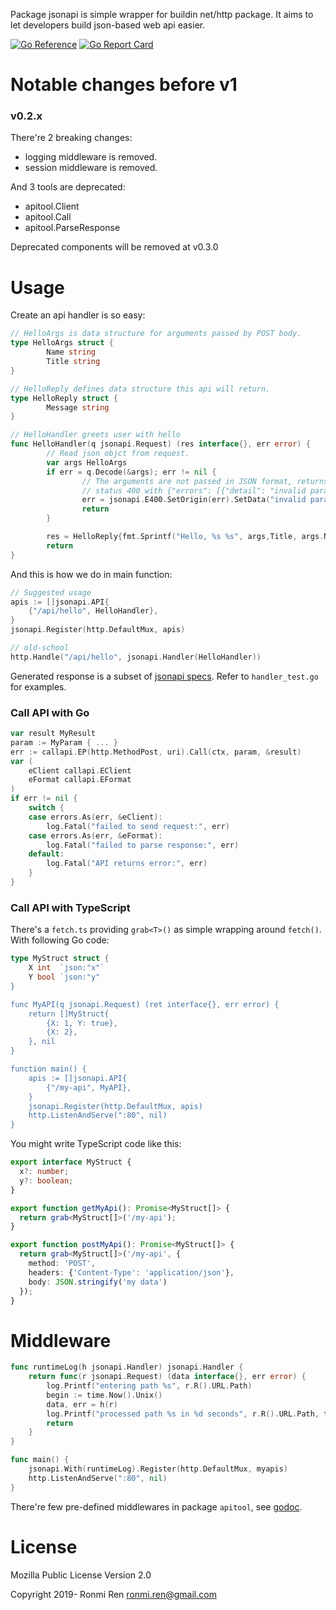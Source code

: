 Package jsonapi is simple wrapper for buildin net/http package.
It aims to let developers build json-based web api easier.

[![Go Reference](https://pkg.go.dev/badge/github.com/raohwork/jsonapi.svg)](https://pkg.go.dev/github.com/raohwork/jsonapi)
[![Go Report Card](https://goreportcard.com/badge/github.com/raohwork/jsonapi)](https://goreportcard.com/report/github.com/raohwork/jsonapi)

# Notable changes before v1

### v0.2.x

There're 2 breaking changes:

- logging middleware is removed.
- session middleware is removed.

And 3 tools are deprecated:

- apitool.Client
- apitool.Call
- apitool.ParseResponse

Deprecated components will be removed at v0.3.0

# Usage

Create an api handler is so easy:

```go
// HelloArgs is data structure for arguments passed by POST body.
type HelloArgs struct {
        Name string
        Title string
}

// HelloReply defines data structure this api will return.
type HelloReply struct {
        Message string
}

// HelloHandler greets user with hello
func HelloHandler(q jsonapi.Request) (res interface{}, err error) {
        // Read json objct from request.
        var args HelloArgs
        if err = q.Decode(&args); err != nil {
                // The arguments are not passed in JSON format, returns http
                // status 400 with {"errors": [{"detail": "invalid param"}]}
                err = jsonapi.E400.SetOrigin(err).SetData("invalid param")
                return
        }

        res = HelloReply{fmt.Sprintf("Hello, %s %s", args,Title, args.Name)}
        return
}
```

And this is how we do in main function:

```go
// Suggested usage
apis := []jsonapi.API{
    {"/api/hello", HelloHandler},
}
jsonapi.Register(http.DefaultMux, apis)

// old-school
http.Handle("/api/hello", jsonapi.Handler(HelloHandler))
```

Generated response is a subset of [jsonapi specs](https://jsonapi.org). Refer to
`handler_test.go` for examples.

### Call API with Go

```go
var result MyResult
param := MyParam { ... }
err := callapi.EP(http.MethodPost, uri).Call(ctx, param, &result)
var (
    eClient callapi.EClient
    eFormat callapi.EFormat
)
if err != nil {
    switch {
    case errors.As(err, &eClient):
        log.Fatal("failed to send request:", err)
    case errors.As(err, &eFormat):
        log.Fatal("failed to parse response:", err)
    default:
        log.Fatal("API returns error:", err)
    }
}
```

### Call API with TypeScript

There's a `fetch.ts` providing `grab<T>()` as simple wrapping around `fetch()`.
With following Go code:

```go
type MyStruct struct {
    X int  `json:"x"`
    Y bool `json:"y"
}

func MyAPI(q jsonapi.Request) (ret interface{}, err error) {
    return []MyStruct{
	    {X: 1, Y: true},
		{X: 2},
	}, nil
}

function main() {
    apis := []jsonapi.API{
	    {"/my-api", MyAPI},
    }
	jsonapi.Register(http.DefaultMux, apis)
	http.ListenAndServe(":80", nil)
}
```

You might write TypeScript code like this:

```ts
export interface MyStruct {
  x?: number;
  y?: boolean;
}

export function getMyApi(): Promise<MyStruct[]> {
  return grab<MyStruct[]>('/my-api');
}

export function postMyApi(): Promise<MyStruct[]> {
  return grab<MyStruct[]>('/my-api', {
    method: 'POST',
	headers: {'Content-Type': 'application/json'},
	body: JSON.stringify('my data')
  });
}
```

# Middleware

```go
func runtimeLog(h jsonapi.Handler) jsonapi.Handler {
    return func(r jsonapi.Request) (data interface{}, err error) {
        log.Printf("entering path %s", r.R().URL.Path)
        begin := time.Now().Unix()
        data, err = h(r)
        log.Printf("processed path %s in %d seconds", r.R().URL.Path, time.Now().Unix()-begin)
        return
    }
}

func main() {
    jsonapi.With(runtimeLog).Register(http.DefaultMux, myapis)
    http.ListenAndServe(":80", nil)
}
```

There're few pre-defined middlewares in package `apitool`, see [godoc](https://pkg.go.dev/github.com/raohwork/jsonapi/apitool).

# License

Mozilla Public License Version 2.0

Copyright 2019- Ronmi Ren <ronmi.ren@gmail.com>
